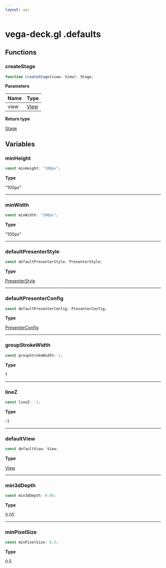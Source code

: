 ```yaml
---
layout: api
---
```


# vega-deck.gl .defaults

## Functions

### createStage

```typescript
function createStage(view: View): Stage;
```

**Parameters**

| Name | Type                           |
| ---- | ------------------------------ |
| view | [View][TypeAliasDeclaration-1] |

**Return type**

[Stage][InterfaceDeclaration-6]

## Variables

### minHeight

```typescript
const minHeight: "100px";
```

**Type**

"100px"

----------

### minWidth

```typescript
const minWidth: "100px";
```

**Type**

"100px"

----------

### defaultPresenterStyle

```typescript
const defaultPresenterStyle: PresenterStyle;
```

**Type**

[PresenterStyle][InterfaceDeclaration-15]

----------

### defaultPresenterConfig

```typescript
const defaultPresenterConfig: PresenterConfig;
```

**Type**

[PresenterConfig][InterfaceDeclaration-18]

----------

### groupStrokeWidth

```typescript
const groupStrokeWidth: 1;
```

**Type**

1

----------

### lineZ

```typescript
const lineZ: -1;
```

**Type**

-1

----------

### defaultView

```typescript
const defaultView: View;
```

**Type**

[View][TypeAliasDeclaration-1]

----------

### min3dDepth

```typescript
const min3dDepth: 0.05;
```

**Type**

0.05

----------

### minPixelSize

```typescript
const minPixelSize: 0.5;
```

**Type**

0.5

[NamespaceImport-2]: defaults.html#defaults
[FunctionDeclaration-1]: defaults.html#createstage
[TypeAliasDeclaration-1]: types.html#view
[InterfaceDeclaration-6]: types.html#stage
[VariableDeclaration-5]: defaults.html#minheight
[VariableDeclaration-6]: defaults.html#minwidth
[VariableDeclaration-7]: defaults.html#defaultpresenterstyle
[InterfaceDeclaration-15]: types.html#presenterstyle
[VariableDeclaration-8]: defaults.html#defaultpresenterconfig
[InterfaceDeclaration-18]: types.html#presenterconfig
[VariableDeclaration-9]: defaults.html#groupstrokewidth
[VariableDeclaration-10]: defaults.html#linez
[VariableDeclaration-11]: defaults.html#defaultview
[TypeAliasDeclaration-1]: types.html#view
[VariableDeclaration-12]: defaults.html#min3ddepth
[VariableDeclaration-13]: defaults.html#minpixelsize